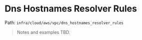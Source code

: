 # Dns Hostnames Resolver Rules

Path: `infra/cloud/aws/vpc/dns_hostnames_resolver_rules`

> Notes and examples TBD.
